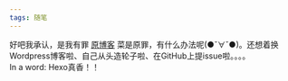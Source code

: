 ```yaml
---
tags: 随笔
---
```

好吧我承认，是我有罪
[原博客](http://www.erikqqy.xyz/2020/09/22/yilia-plus%E5%AF%B9%E6%95%B0%E5%AD%A6%E5%85%AC%E5%BC%8F%E7%9A%84%E6%94%AF%E6%8C%81%E3%80%82%E3%80%82%E3%80%82%E3%80%82/)
菜是原罪，有什么办法呢(●ˇ∀ˇ●)。还想着换Wordpress博客啦、自己从头造轮子啦、在GitHub上提issue啦。。。。  
In a word: Hexo真香！！